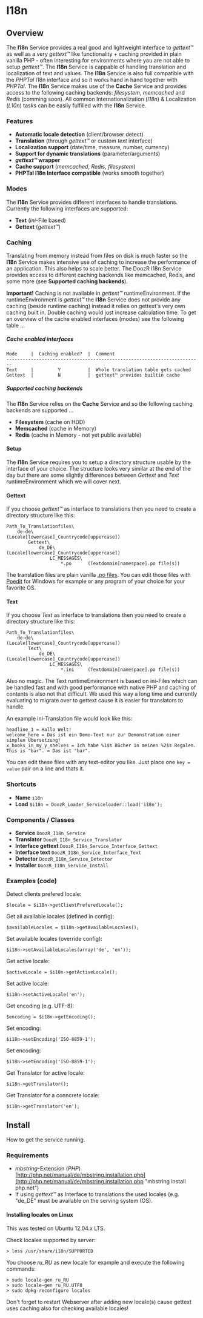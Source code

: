 # I18n
## Overview
The **I18n** Service provides a real good and lightweight interface to *gettext™* as well as a very *gettext™* like functionality + caching provided in plain vanilla PHP - often interesting for environments where you are not able to setup *gettext™*. The **I18n** Service is cappable of handling translation and localization of text and values. The **I18n** Service is also full compatible with the *PHPTal* I18n interface and so it works hand in hand together with *PHPTal*. The **I18n** Service makes use of the **Cache** Service and provides access to the following caching backends: *filesystem*, *memcached* and *Redis* (comming soon). All common Internationalization (*I18n*) & Localization (*L10n*) tasks can be easily fulfilled with the **I18n** Service.

### Features
- **Automatic locale detection** (client/browser detect)
- **Translation** (through *gettext™* or custom *text* interface)
- **Localization support** (date/time, measure, number, currency)
- **Support for dynamic translations** (parameter/arguments)
- ***gettext™* wrapper**
- **Cache support** (*memcached*, *Redis*, *filesystem*)
- **PHPTal I18n Interface compatible** (works smooth together)

### Modes
The **I18n** Service provides different interfaces to handle translations. Currently the following interfaces are supported:

 - **Text** (*ini*-File based)
 - **Gettext** (*gettext™*)

### Caching
Translating from memory instead from files on disk is much faster so the **I18n** Service makes intensive use of caching to increase the performance of an application. This also helps to scale better. The DoozR I18n Service provides access to different caching backends like memcached, Redis, and some more (see **Supported caching backends**).

**Important!** Caching is not available in *gettext™* runtimeEnvironment. If the runtimeEnvironment is *gettext™* the **I18n** Service does not provide any caching (beside runtime caching) instead it relies on gettext's very own caching built in. Double caching would just increase calculation time. To get an overview of the cache enabled interfaces (modes) see the following table ...

##### Cache enabled interfaces

    Mode     |  Caching enabled?  |  Comment
    ------------------------------------------------------------------------
    Text     |         Y          |  Whole translation table gets cached
    Gettext  |         N          |  gettext™ provides builtin cache

##### Supported caching backends
The **I18n** Service relies on the **Cache** Service and so the following caching backends are supported ...

 - **Filesystem** (cache on HDD)
 - **Memcached** (cache in Memory)
 - **Redis** (cache in Memory - not yet public available)

#### Setup 
The **I18n** Service requires you to setup a directory structure usable by the interface of your choice. The structure looks very similar at the end of the day but there are some slightly differences between *Gettext* and *Text* runtimeEnvironment which we will cover next.

#### Gettext
If you choose *gettext™* as interface to translations then you need to create a directory structure like this:
 
    Path_To_Translationfiles\
        de-de\                    (Locale[lowercase]_Countrycode[uppercase])
            Gettext\
                de_DE\            (Locale[lowercase]_Countrycode[uppercase])
                    LC_MESSAGES\
                        *.po      (Textdomain[namespace].po file(s))
 
The translation files are plain vanilla [.po files](http://de.wikipedia.org/wiki/GNU_gettext#.C3.9Cbersetzer ".po files on wikipedia"). You can edit those files with [Poedit](http://poedit.net/ "Poedit") for Windows for example or any program of your choice for your favorite OS.
 

#### Text
If you choose *Text* as interface to translations then you need to create a directory structure like this:
 
    Path_To_Translationfiles\
        de-de\                    (Locale[lowercase]_Countrycode[uppercase])
            Text\
                de_DE\            (Locale[lowercase]_Countrycode[uppercase])
                    LC_MESSAGES\
                        *.ini     (Textdomain[namespace].po file(s))
 
Also no magic. The Text runtimeEnvironment is based on ini-Files which can be handled fast and with good performance with native PHP and caching of contents is also not that difficult. We used this way a long time and currently evaluating to migrate over to gettext cause it is easier for translators to handle.

An example ini-Translation file would look like this:

    headline_1 = Hallo Welt!
    welcome_here = Das ist ein Demo-Text nur zur Demonstration einer simplen Übersetzung!
    x_books_in_my_y_shelves = Ich habe %1$s Bücher in meinen %2$s Regalen.
    This is "bar". = Das ist "bar".
You can edit these files with any text-editor you like. Just place one `key = value` pair on a  line and thats it.

### Shortcuts
- **Name**
`i18n`
- **Load**
`$i18n = DoozR_Loader_Serviceloader::load('i18n');`

### Components / Classes
 - **Service**
`DoozR_I18n_Service`
 - **Translator**
`DoozR_I18n_Service_Translator`
 - **Interface gettext**
`DoozR_I18n_Service_Interface_Gettext`
 - **Interface text**
`DoozR_I18n_Service_Interface_Text`
- **Detector**
`DoozR_I18n_Service_Detector`
- **Installer**
`DoozR_I18n_Service_Install`

### Examples (code)
Detect clients prefered locale:

    $locale = $i18n->getClientPreferedLocale();

Get all available locales (defined in config):

    $availableLocales = $i18n->getAvailableLocales();

Set available locales (override config):

    $i18n->setAvailableLocales(array('de', 'en'));

Get active locale:

    $activeLocale = $i18n->getActiveLocale();

Set active locale:

    $i18n->setActiveLocale('en');

Get encoding (e.g. UTF-8):

    $encoding = $i18n->getEncoding();

Set encoding:

    $i18n->setEncoding('ISO-8859-1');

Set encoding:

    $i18n->setEncoding('ISO-8859-1');

Get Translator for active locale:

    $i18n->getTranslator();

Get Translator for a conncrete locale:

    $i18n->getTranslator('en');


## Install
How to get the service running.

### Requirements
 - *mbstring*-Extension (*PHP*) [http://php.net/manual/de/mbstring.installation.php](http://php.net/manual/de/mbstring.installation.php "mbstring install php.net")
 - If using *gettext™* as Interface to translations the used locales (e.g. "de_DE" must be available on the serving system (OS).


#### Installing locales on Linux
This was tested on Ubuntu 12.04.x LTS.
 
Check locales supported by server:	 

    > less /usr/share/i18n/SUPPORTED
	
You choose *ru_RU* as new locale for example and execute the following commands: 
	
	> sudo locale-gen ru_RU
	> sudo locale-gen ru_RU.UTF8
	> sudo dpkg-reconfigure locales

Don't forget to restart Webserver after adding new locale(s) cause gettext uses caching also for checking available locales!
